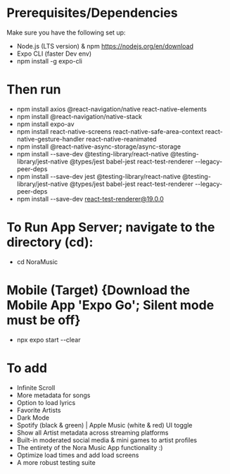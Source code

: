 # Prerequisites/Dependencies
Make sure you have the following set up:
+ Node.js (LTS version) & npm https://nodejs.org/en/download
+ Expo CLI (faster Dev env)
+ npm install -g expo-cli

# Then run
- npm install axios @react-navigation/native react-native-elements
- npm install @react-navigation/native-stack
- npm install expo-av
- npm install react-native-screens react-native-safe-area-context react-native-gesture-handler react-native-reanimated
-  npm install @react-native-async-storage/async-storage
- npm install --save-dev @testing-library/react-native @testing-library/jest-native @types/jest babel-jest react-test-renderer --legacy-peer-deps
- npm install --save-dev jest @testing-library/react-native @testing-library/jest-native @types/jest babel-jest react-test-renderer --legacy-peer-deps
- npm install --save-dev react-test-renderer@19.0.0

# To Run App Server; navigate to the directory (cd):
- cd NoraMusic
# Mobile (Target) {Download the Mobile App 'Expo Go'; Silent mode must be off}
- npx expo start --clear

# To add 
- Infinite Scroll
- More metadata for songs
- Option to load lyrics 
- Favorite Artists
- Dark Mode
- Spotify (black & green) | Apple Music (white & red)
UI toggle 
- Show all Artist metadata across streaming platforms
- Built-in moderated social media & mini games to artist profiles
- The entirety of the Nora Music App functionality :)
- Optimize load times and add load screens
- A more robust testing suite
